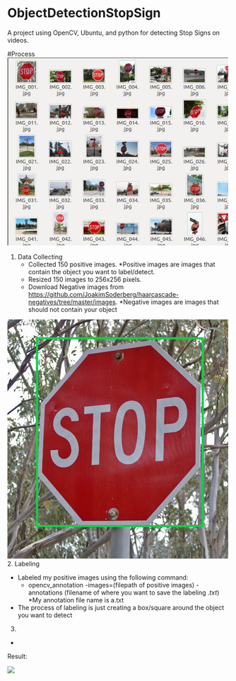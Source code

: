 # ObjectDetectionStopSign
A project using OpenCV, Ubuntu, and python for detecting Stop Signs on videos.

#Process
![](https://github.com/AdrianSLopez/ObjectDetectionStopSign/blob/main/ReadMeMedia/DataSet.jpg)
1. Data Collecting    
   - Collected 150 positive images. *Positive images are images that contain the object you want to label/detect.
   - Resized 150 images to 256x256 pixels.
   - Download Negative images from https://github.com/JoakimSoderberg/haarcascade-negatives/tree/master/images. *Negative images are images that should not contain your object
   
![](https://github.com/AdrianSLopez/ObjectDetectionStopSign/blob/main/ReadMeMedia/Labeling.jpg)
2. Labeling       
   - Labeled my positive images using the following command:
      - opencv_annotation -images=(filepath of positive images) -annotations (filename of where you want to save the labeling *.txt*) *My annotation file name is a.txt
   - The process of labeling is just creating a box/square around the object you want to detect

3.
  - 


Result: 

![](https://github.com/AdrianSLopez/ObjectDetectionStopSign/blob/main/ReadMeMedia/ObjectDetectStopSign.gif)

